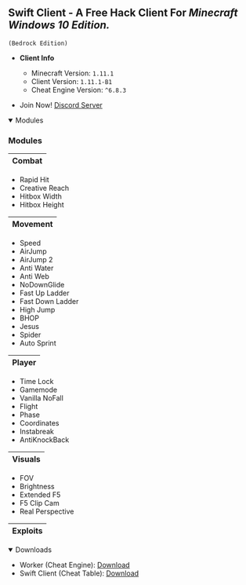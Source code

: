 ## **Swift Client** - A Free Hack Client For **_Minecraft Windows 10 Edition._**

`(Bedrock Edition)`


- **Client Info**
  - Minecraft Version: `1.11.1`
  - Client Version: `1.11.1-B1`
  - Cheat Engine Version: `^6.8.3`


- Join Now! [Discord Server](https://discord.gg/5TEq87Z)

<details open>
<summary>Modules</summary>

### Modules

Combat| 
------| 
- Rapid Hit
- Creative Reach
- Hitbox Width
- Hitbox Height

Movement| 
------| 
- Speed
- AirJump
- AirJump 2
- Anti Water
- Anti Web
- NoDownGlide
- Fast Up Ladder
- Fast Down Ladder
- High Jump
- BHOP
- Jesus
- Spider
- Auto Sprint

Player|
------|
- Time Lock
- Gamemode
- Vanilla NoFall
- Flight
- Phase
- Coordinates
- Instabreak
- AntiKnockBack

Visuals|
------|
- FOV
- Brightness
- Extended F5
- F5 Clip Cam
- Real Perspective

Exploits|
------|



</details>


<details open>
<summary>Downloads</summary>

- Worker (Cheat Engine): [Download](https://cheatengine.org)
- Swift Client (Cheat Table): [Download](https://github.com/EchoHackCmd/Swift-Client/releases)


</details>
<br>
<br>
